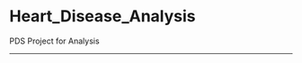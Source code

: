 # Heart_Disease_Analysis
PDS Project for Analysis
<hr>
<a href ="https://www.kaggle.com/ronitf/heart-disease-uci">
